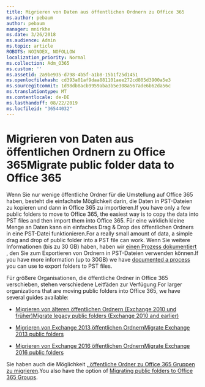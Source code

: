 ```yaml
---
title: Migrieren von Daten aus öffentlichen Ordnern zu Office 365
ms.author: pebaum
author: pebaum
manager: mnirkhe
ms.date: 3/26/2018
ms.audience: Admin
ms.topic: article
ROBOTS: NOINDEX, NOFOLLOW
localization_priority: Normal
ms.collection: Adm_O365
ms.custom: ''
ms.assetid: 2a9be935-d798-4b5f-a1b8-15b1f25d1451
ms.openlocfilehash: cd393a01af9daa881101aee272cd805d3900a5e3
ms.sourcegitcommit: 1d98db8acb9959aba3b5e308a567ade6b62da56c
ms.translationtype: MT
ms.contentlocale: de-DE
ms.lasthandoff: 08/22/2019
ms.locfileid: "36544032"
---
```

# <a name="migrate-public-folder-data-to-office-365"></a><span data-ttu-id="d079d-102">Migrieren von Daten aus öffentlichen Ordnern zu Office 365</span><span class="sxs-lookup"><span data-stu-id="d079d-102">Migrate public folder data to Office 365</span></span>

<span data-ttu-id="d079d-103">Wenn Sie nur wenige öffentliche Ordner für die Umstellung auf Office 365 haben, besteht die einfachste Möglichkeit darin, die Daten in PST-Dateien zu kopieren und dann in Office 365 zu importieren.</span><span class="sxs-lookup"><span data-stu-id="d079d-103">If you have only a few public folders to move to Office 365, the easiest way is to copy the data into PST files and then import them into Office 365.</span></span> <span data-ttu-id="d079d-104">Für eine wirklich kleine Menge an Daten kann ein einfaches Drag & Drop des öffentlichen Ordners in eine PST-Datei funktionieren.</span><span class="sxs-lookup"><span data-stu-id="d079d-104">For a really small amount of data, a simple drag and drop of public folder into a PST file can work.</span></span> <span data-ttu-id="d079d-105">Wenn Sie weitere Informationen (bis zu 30 GB) haben, haben wir [einen Prozess dokumentiert](https://technet.microsoft.com/library/dn874017%28v=exchg.150%29.aspx#PSTMigrate) , den Sie zum Exportieren von Ordnern in PST-Dateien verwenden können.</span><span class="sxs-lookup"><span data-stu-id="d079d-105">If you have more information (up to 30GB) we have [documented a process](https://technet.microsoft.com/library/dn874017%28v=exchg.150%29.aspx#PSTMigrate) you can use to export folders to PST files.</span></span> 
  
<span data-ttu-id="d079d-106">Für größere Organisationen, die öffentliche Ordner in Office 365 verschieben, stehen verschiedene Leitfäden zur Verfügung:</span><span class="sxs-lookup"><span data-stu-id="d079d-106">For larger organizations that are moving public folders into Office 365, we have several guides available:</span></span>
  
- [<span data-ttu-id="d079d-107">Migrieren von älteren öffentlichen Ordnern (Exchange 2010 und früher)</span><span class="sxs-lookup"><span data-stu-id="d079d-107">Migrate legacy public folders (Exchange 2010 and earlier)</span></span>](https://technet.microsoft.com/library/dn874017%28v=exchg.150%29.aspx)
    
- [<span data-ttu-id="d079d-108">Migrieren von Exchange 2013 öffentlichen Ordnern</span><span class="sxs-lookup"><span data-stu-id="d079d-108">Migrate Exchange 2013 public folders</span></span>](https://technet.microsoft.com/library/mt798260%28v=exchg.150%29.aspx)
    
- [<span data-ttu-id="d079d-109">Migrieren von Exchange 2016 öffentlichen Ordnern</span><span class="sxs-lookup"><span data-stu-id="d079d-109">Migrate Exchange 2016 public folders</span></span>](https://technet.microsoft.com/library/mt798260%28v=exchg.160%29.aspx)
    
<span data-ttu-id="d079d-110">Sie haben auch die Möglichkeit [, öffentliche Ordner zu Office 365 Gruppen zu migrieren](https://technet.microsoft.com/library/mt843872%28v=exchg.150%29.aspx).</span><span class="sxs-lookup"><span data-stu-id="d079d-110">You also have the option of [Migrating public folders to Office 365 Groups](https://technet.microsoft.com/library/mt843872%28v=exchg.150%29.aspx).</span></span>
  

